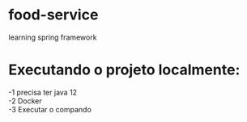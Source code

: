 # food-service
learning spring framework

# Executando o projeto localmente:
-1 precisa ter java 12 <br/>
-2 Docker <br/>
-3 Executar o compando 